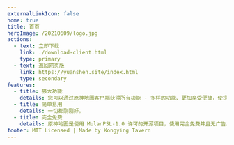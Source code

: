 ```yaml
---
externalLinkIcon: false
home: true
title: 首页
heroImage: /20210609/logo.jpg
actions:
  - text: 立即下载
    link: ./download-client.html
    type: primary
  - text: 返回网页版
    link: https://yuanshen.site/index.html
    type: secondary
features:
  - title: 强大功能
    details: 您可以通过原神地图客户端获得所有功能 - 多样的功能、更加享受便捷，使探索大世界变得更加得心应手。
  - title: 简单易用
    details: 一切都刚刚好。
  - title: 完全免费
    details: 原神地图是使用 MulanPSL-1.0 许可的开源项目，使用完全免费并且无广告。
footer: MIT Licensed | Made by Kongying Tavern
---
```

